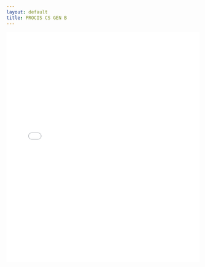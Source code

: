 ```yaml
---
layout: default
title: PROCIS CS GEN B
---
```


<div class="wide-graph">
    <iframe src="{{ site.baseurl }}/konzum/htmls/procis-cs-gen-b.html" width="100%" height="600px" frameborder="0"></iframe>
</div>
